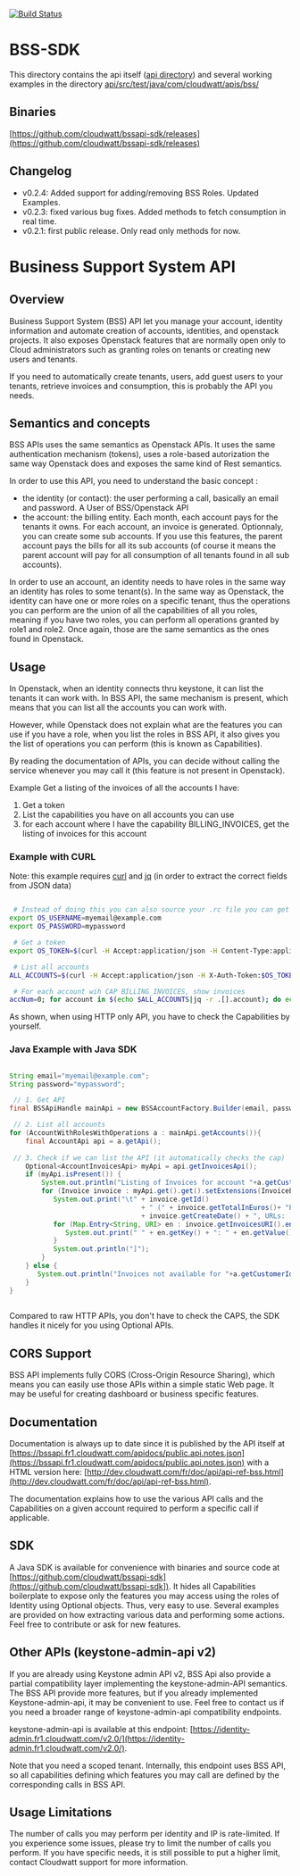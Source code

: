 [![Build Status](https://api.travis-ci.org/cloudwatt/bssapi-sdk.svg)](https://travis-ci.org/cloudwatt/bssapi-sdk)

BSS-SDK
=======

This directory contains the api itself ([api directory](api/README.md)) and several working examples in the directory [api/src/test/java/com/cloudwatt/apis/bss/](./api/src/test/java/com/cloudwatt/apis/bss/)

Binaries
--------
[https://github.com/cloudwatt/bssapi-sdk/releases](https://github.com/cloudwatt/bssapi-sdk/releases)

Changelog
---------

- v0.2.4: Added support for adding/removing BSS Roles. Updated Examples.
- v0.2.3: fixed various bug fixes. Added methods to fetch consumption in real time.
- v0.2.1: first public release. Only read only methods for now.

Business Support System API
===========================

Overview
--------

Business Support System (BSS) API let you manage your account, identity information and automate creation of accounts, identities, and openstack projects. It also exposes Openstack features that are normally open only to Cloud administrators such as granting roles on tenants or creating new users and tenants.

If you need to automatically create tenants, users, add guest users to your tenants, retrieve invoices and consumption, this is probably the API you needs.

Semantics and concepts
----------------------

BSS APIs uses the same semantics as Openstack APIs. It uses the same authentication mechanism (tokens), uses a role-based autorization the same way Openstack does and exposes the same kind of Rest semantics.

In order to use this API, you need to understand the basic concept :

 - the identity (or contact): the user performing a call, basically an email and password. A User of BSS/Openstack API
 - the account: the billing entity. Each month, each account pays for the tenants it owns. For each account, an invoice is generated. Optionnaly, you can create some sub accounts. If you use this features, the parent account pays the bills for all its sub accounts (of course it means the parent account will pay for all consumption of all tenants found in all sub accounts).
 
In order to use an account, an identity needs to have roles in the same way an identity has roles to some tenant(s). In the same way as Openstack, the identity can have one or more roles on a specific tenant, thus the operations you can perform are the union of all the capabilities of all you roles, meaning if you have two roles, you can perform all operations granted by role1 and role2. Once again, those are the same semantics as the ones found in Openstack.

Usage
-----

In Openstack, when an identity connects thru keystone, it can list the tenants it can work with. In BSS API, the same mechanism is present, which means that you can list all the accounts you can work with.

However, while Openstack does not explain what are the features you can use if you have a role, when you list the roles in BSS API, it also gives you the list of operations you can perform (this is known as Capabilities).

By reading the documentation of APIs, you can decide without calling the service whenever you may call it (this feature is not present in Openstack).

Example Get a listing of the invoices of all the accounts I have:

1. Get a token
2. List the capabilities you have on all accounts you can use
3. for each account where I have the capability BILLING_INVOICES, get the listing of invoices for this account

### Example with CURL

Note: this example requires [curl](http://curl.haxx.se/download.html) and [jq](http://stedolan.github.io/jq/download/) (in order to extract the correct fields from JSON data)

```sh

 # Instead of doing this you can also source your .rc file you can get from Cloudwatt Console
export OS_USERNAME=myemail@example.com
export OS_PASSWORD=mypassword

 # Get a token
export OS_TOKEN=$(curl -H Accept:application/json -H Content-Type:application/json https://identity2.fr1.cloudwatt.com/v2.0/tokens -d '{"auth":{"passwordCredentials": { "username": "'${OS_USERNAME}'", "password": "'${OS_PASSWORD}'"}}}' | jq -r .access.token.id)

 # List all accounts
ALL_ACCOUNTS=$(curl -H Accept:application/json -H X-Auth-Token:$OS_TOKEN https://bssapi.fr1.cloudwatt.com/bss/1/contact/roles | jq .accounts)

 # For each account wih CAP BILLING_INVOICES, show invoices
accNum=0; for account in $(echo $ALL_ACCOUNTS|jq -r .[].account); do echo "-----" $account; curAccount=$(echo $ALL_ACCOUNTS|jq .[$accNum]); echo $curAccount | grep "BILLING_INVOICES" > /dev/null && curl -H Accept:application/json -H X-Auth-Token:$OS_TOKEN "https://bssapi.fr1.cloudwatt.com/bss/1/accounts/${account}/listInvoices?extensions=pdf,csv"|jq . || echo "- Invoices not available"  ; accNum=$(($accNum+1));done
```

As shown, when using HTTP only API, you have to check the Capabilities by yourself.

### Java Example with Java SDK

```java

String email="myemail@example.com";
String password="mypassword";

 // 1. Get API
final BSSApiHandle mainApi = new BSSAccountFactory.Builder(email, password).build().getHandle();

 // 2. List all accounts
for (AccountWithRolesWithOperations a : mainApi.getAccounts()){
    final AccountApi api = a.getApi();
    
 // 3. Check if we can list the API (it automatically checks the cap)
	Optional<AccountInvoicesApi> myApi = api.getInvoicesApi();
    if (myApi.isPresent()) {
        System.out.println("Listing of Invoices for account "+a.getCustomerId());
        for (Invoice invoice : myApi.get().get().setExtensions(InvoiceExtension.pdf,InvoiceExtension.csv).get()) {
           System.out.print("\t" + invoice.getId() 
                                 + " (" + invoice.getTotalInEuros()+ "EUR) created the "
                                 + invoice.getCreateDate() + ", URLs: [");
           for (Map.Entry<String, URI> en : invoice.getInvoicesURI().entrySet()) {
              System.out.print(" " + en.getKey() + ": " + en.getValue().toASCIIString());
           }
           System.out.println("]");
        }
    } else {
       System.out.println("Invoices not available for "+a.getCustomerId());
    }
}
      
```

Compared to raw HTTP APIs, you don't have to check the CAPS, the SDK handles it nicely for you using Optional APIs.


CORS Support
------------

BSS API implements fully CORS (Cross-Origin Resource Sharing), which means you can easily use those APIs within a simple static Web page. It may be useful for creating dashboard or business specific features.

Documentation
-------------

Documentation is always up to date since it is published by the API itself at [https://bssapi.fr1.cloudwatt.com/apidocs/public.api.notes.json](https://bssapi.fr1.cloudwatt.com/apidocs/public.api.notes.json) with a HTML version here: [http://dev.cloudwatt.com/fr/doc/api/api-ref-bss.html](http://dev.cloudwatt.com/fr/doc/api/api-ref-bss.html).

The documentation explains how to use the various API calls and the Capabilities on a given account required to perform a specific call if applicable.

SDK
---

A Java SDK is available for convenience with binaries and source code at [https://github.com/cloudwatt/bssapi-sdk](https://github.com/cloudwatt/bssapi-sdk]). It hides all Capabilities boilerplate to expose only the features you may access using the roles of Identity using Optional<API> objects. Thus, very easy to use. Several examples are provided on how extracting various data and performing some actions. Feel free to contribute or ask for new features.

Other APIs (keystone-admin-api v2)
----------------------------------

If you are already using Keystone admin API v2, BSS Api also provide a partial compatibility layer implementing the keystone-admin-API semantics. The BSS API provide more features, but if you already implemented Keystone-admin-api, it may be convenient to use. Feel free to contact us if you need a broader range of keystone-admin-api compatibility endpoints.

keystone-admin-api is available at this endpoint: [https://identity-admin.fr1.cloudwatt.com/v2.0/](https://identity-admin.fr1.cloudwatt.com/v2.0/).

Note that you need a scoped tenant. Internally, this endpoint uses BSS API, so all capabilities defining which features you may call are defined by the corresponding calls in BSS API.


Usage Limitations
-----------------

The number of calls you may perform per identity and IP is rate-limited. If you experience some issues, please try to limit the number of calls you perform. If you have specific needs, it is still possible to put a higher limit, contact Cloudwatt support for more information.
